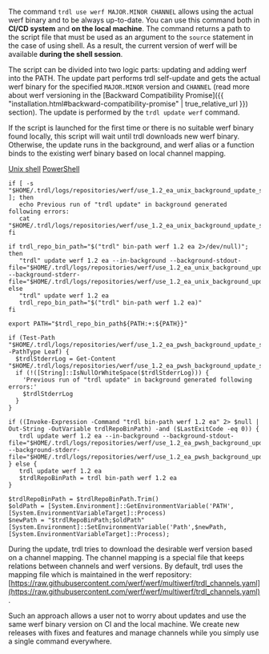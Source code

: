 The command `trdl use werf MAJOR.MINOR CHANNEL` allows using the actual werf binary and to be always up-to-date. 
You can use this command both in **CI/CD system** and **on the local machine**. 
The command returns a path to the script file that must be used as an argument to the `source` statement in the case of using shell. As a result, the current version of werf will be available **during the shell session**.

The script can be divided into two logic parts: updating and adding werf into the PATH. The update part performs trdl self-update and gets the actual werf binary for the specified `MAJOR.MINOR` version and `CHANNEL` (read more about werf versioning in the [Backward Compatibility Promise]({{ "installation.html#backward-compatibility-promise" | true_relative_url }}) section). The update is performed by the `trdl update werf` command.

If the script is launched for the first time or there is no suitable werf binary found locally, this script will wait until trdl downloads new werf binary. Otherwise, the update runs in the background, and werf alias or a function binds to the existing werf binary based on local channel mapping.

<div class="tabs tabs_simple">
  <a href="javascript:void(0)" class="tabs__btn tabs__howitworks__btn active" onclick="openTab(event, 'tabs__howitworks__btn', 'tabs__howitworks__content', 'howitworks__unix_tab')">Unix shell</a>
  <a href="javascript:void(0)" class="tabs__btn tabs__howitworks__btn" onclick="openTab(event, 'tabs__howitworks__btn', 'tabs__howitworks__content', 'howitworks__powershell_tab')">PowerShell</a>
</div>

<div id="howitworks__unix_tab" class="tabs__content tabs__howitworks__content tabs__content_simple active" markdown="1">

```shell
if [ -s "$HOME/.trdl/logs/repositories/werf/use_1.2_ea_unix_background_update_stderr.log" ]; then
   echo Previous run of "trdl update" in background generated following errors:
   cat "$HOME/.trdl/logs/repositories/werf/use_1.2_ea_unix_background_update_stderr.log"
fi

if trdl_repo_bin_path="$("trdl" bin-path werf 1.2 ea 2>/dev/null)"; then
   "trdl" update werf 1.2 ea --in-background --background-stdout-file="$HOME/.trdl/logs/repositories/werf/use_1.2_ea_unix_background_update_stdout.log" --background-stderr-file="$HOME/.trdl/logs/repositories/werf/use_1.2_ea_unix_background_update_stderr.log"
else
   "trdl" update werf 1.2 ea
   trdl_repo_bin_path="$("trdl" bin-path werf 1.2 ea)"
fi

export PATH="$trdl_repo_bin_path${PATH:+:${PATH}}"
```

</div>

<div id="howitworks__powershell_tab" class="tabs__content tabs__howitworks__content tabs__content_simple" markdown="1">

```shell
if (Test-Path "$HOME/.trdl/logs/repositories/werf/use_1.2_ea_pwsh_background_update_stderr.log" -PathType Leaf) {
  $trdlStderrLog = Get-Content "$HOME/.trdl/logs/repositories/werf/use_1.2_ea_pwsh_background_update_stderr.log"
  if (!([String]::IsNullOrWhiteSpace($trdlStderrLog))) {
    'Previous run of "trdl update" in background generated following errors:'
    $trdlStderrLog
  }
}

if ((Invoke-Expression -Command "trdl bin-path werf 1.2 ea" 2> $null | Out-String -OutVariable trdlRepoBinPath) -and ($LastExitCode -eq 0)) {
   trdl update werf 1.2 ea --in-background --background-stdout-file="$HOME/.trdl/logs/repositories/werf/use_1.2_ea_pwsh_background_update_stdout.log" --background-stderr-file="$HOME/.trdl/logs/repositories/werf/use_1.2_ea_pwsh_background_update_stderr.log"
} else {
   trdl update werf 1.2 ea
   $trdlRepoBinPath = trdl bin-path werf 1.2 ea
}

$trdlRepoBinPath = $trdlRepoBinPath.Trim()
$oldPath = [System.Environment]::GetEnvironmentVariable('PATH',[System.EnvironmentVariableTarget]::Process)
$newPath = "$trdlRepoBinPath;$oldPath"
[System.Environment]::SetEnvironmentVariable('Path',$newPath,[System.EnvironmentVariableTarget]::Process);
```

</div>

During the update, trdl tries to download the desirable werf version based on a channel mapping. 
The channel mapping is a special file that keeps relations between channels and werf versions.
By default, trdl uses the mapping file which is maintained in the werf repository: [https://raw.githubusercontent.com/werf/werf/multiwerf/trdl_channels.yaml](https://raw.githubusercontent.com/werf/werf/multiwerf/trdl_channels.yaml).

Such an approach allows a user not to worry about updates and use the same werf binary version on CI and the local machine. 
We create new releases with fixes and features and manage channels while you simply use a single command everywhere.

